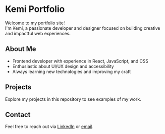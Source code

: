 # Kemi Portfolio

Welcome to my portfolio site!  
I'm Kemi, a passionate developer and designer focused on building creative and impactful web experiences.

## About Me

- Frontend developer with experience in React, JavaScript, and CSS
- Enthusiastic about UI/UX design and accessibility
- Always learning new technologies and improving my craft

## Projects

Explore my projects in this repository to see examples of my work.

## Contact

Feel free to reach out via [LinkedIn](#) or [email](mailto:your.email@example.com).